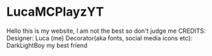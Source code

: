 # LucaMCPlayzYT
Hello this is my website, I am not the best so don't judge me
CREDITS:
Designer: Luca (me)
Decorator(aka fonts, social media icons etc):
DarkLightBoy my best friend

